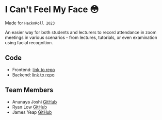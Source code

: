 # I Can't Feel My Face 😳

Made for `HacknRoll 2023`

An easier way for both students and lecturers to record attendance in zoom meetings in various scenarios - from lectures, tutorials, or even examination using facial recognition.

## Code
- Frontend: [link to repo](https://github.com/hacknroll2023-winners/icantfeelmyface-frontend)
- Backend: [link to repo](https://github.com/hacknroll2023-winners/backend)

## Team Members
- Anunaya Joshi [GitHub](https://github.com/anunayajoshi)
- Ryan Low [GitHub](https://github.com/orgs/Ryan-L98)
- James Yeap [GitHub](https://github.com/orgs/jamesyeap)
